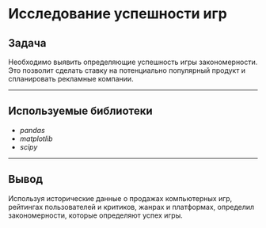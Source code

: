 # Исследование успешности игр

## Задача

Необходимо выявить определяющие успешность игры закономерности. Это позволит сделать ставку на потенциально популярный продукт и спланировать рекламные компании.

---
## Используемые библиотеки

- *pandas*
- *matplotlib*
- *scipy*

---
## Вывод

Используя исторические данные о продажах компьютерных игр, рейтингах пользователей и критиков, жанрах и платформах, определил закономерности, которые определяют успех игры.

